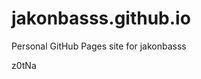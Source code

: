 # jakonbasss.github.io
Personal GitHub Pages site for jakonbasss









































































z0tNa
